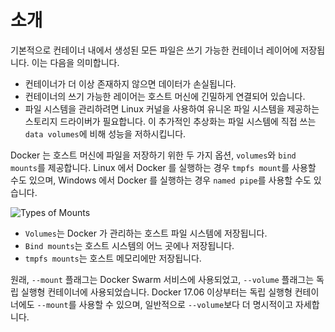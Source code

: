 # 소개

기본적으로 컨테이너 내에서 생성된 모든 파일은 쓰기 가능한 컨테이너 레이어에 저장됩니다. 이는 다음을 의미합니다.

- 컨테이너가 더 이상 존재하지 않으면 데이터가 손실됩니다.
- 컨테이너의 쓰기 가능한 레이어는 호스트 머신에 긴밀하게 연결되어 있습니다.
- 파일 시스템을 관리하려면 Linux 커널을 사용하여 유니온 파일 시스템을 제공하는 스토리지 드라이버가 필요합니다. 이 추가적인 추상화는 파일 시스템에 직접 쓰는 `data volumes`에 비해 성능을 저하시킵니다.

Docker 는 호스트 머신에 파일을 저장하기 위한 두 가지 옵션, `volumes`와 `bind mounts`를 제공합니다. Linux 에서 Docker 를 실행하는 경우 `tmpfs mount`를 사용할 수도 있으며, Windows 에서 Docker 를 실행하는 경우 `named pipe`를 사용할 수도 있습니다.

![Types of Mounts](../assets/types-of-mounts.png)

- `Volumes`는 Docker 가 관리하는 호스트 파일 시스템에 저장됩니다.
- `Bind mounts`는 호스트 시스템의 어느 곳에나 저장됩니다.
- `tmpfs mounts`는 호스트 메모리에만 저장됩니다.

원래, `--mount` 플래그는 Docker Swarm 서비스에 사용되었고, `--volume` 플래그는 독립 실행형 컨테이너에 사용되었습니다. Docker 17.06 이상부터는 독립 실행형 컨테이너에도 `--mount`를 사용할 수 있으며, 일반적으로 `--volume`보다 더 명시적이고 자세합니다.
